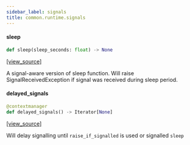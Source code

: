 ```yaml
---
sidebar_label: signals
title: common.runtime.signals
---
```


#### sleep

```python
def sleep(sleep_seconds: float) -> None
```

[[view_source]](https://github.com/dlt-hub/dlt/blob/30d0f64fb2cdbacc2e88fdb304371650f417e1f0/dlt/common/runtime/signals.py#L39)

A signal-aware version of sleep function. Will raise SignalReceivedException if signal was received during sleep period.

#### delayed\_signals

```python
@contextmanager
def delayed_signals() -> Iterator[None]
```

[[view_source]](https://github.com/dlt-hub/dlt/blob/30d0f64fb2cdbacc2e88fdb304371650f417e1f0/dlt/common/runtime/signals.py#L50)

Will delay signalling until `raise_if_signalled` is used or signalled `sleep`

